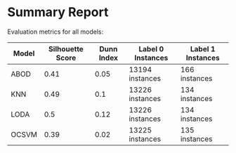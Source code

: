 # Summary Report

Evaluation metrics for all models:

| Model   |   Silhouette Score |   Dunn Index | Label 0 Instances   | Label 1 Instances   |
|---------|--------------------|--------------|---------------------|---------------------|
| ABOD    |               0.41 |         0.05 | 13194 instances     | 166 instances       |
| KNN     |               0.49 |         0.1  | 13226 instances     | 134 instances       |
| LODA    |               0.5  |         0.12 | 13226 instances     | 134 instances       |
| OCSVM   |               0.39 |         0.02 | 13225 instances     | 135 instances       |

